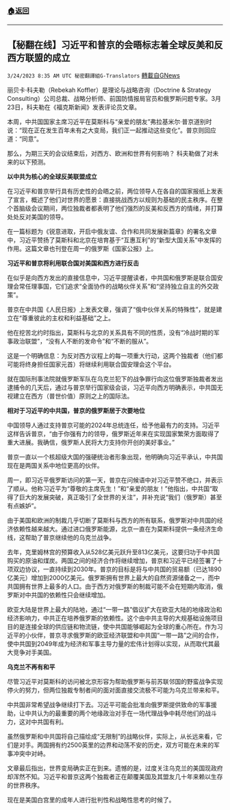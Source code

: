 ###  [:house:返回](README.md)
---


## 【秘翻在线】习近平和普京的会晤标志着全球反美和反西方联盟的成立
`3/24/2023 8:35 AM UTC 秘密翻譯組G-Translators` [轉載自GNews](https://gnews.org/articles/1041951)

丽贝卡·科夫勒（Rebekah Koffler）是理论与战略咨询（Doctrine & Strategy Consulting）公司总裁、战略分析师、前国防情报局官员和俄罗斯问题专家。3月23日，科夫勒在《福克斯新闻》发表评论员文章。

本周，中共国国家主席习近平在莫斯科与“亲爱的朋友”弗拉基米尔·普京道别时说：“现在正在发生百年未有之大变局，我们正一起推动这些变化”。普京则回应道：“同意”。

那么，为期三天的会议结束后，对西方、欧洲和世界有何影响？ 科夫勒做了对未来的以下预测。

**以中共为核心的全球反美联盟成立**

在习近平和普京举行具有历史性的会晤之前，两位领导人在各自的国家报纸上发表了宣言，概述了他们对世界的愿景：直接挑战西方以规则为基础的民主秩序。在整个首脑级会议期间，两位独裁者都表明了他们强烈的反美和反西方的情绪，并打算处处反对美国的领导。

在一篇标题为《锐意进取，开启中俄友谊、合作和共同发展新篇章》的署名文章中，习近平赞扬了莫斯科和北京在培育基于“互惠互利”的“新型大国关系”中发挥的作用。这篇文章也刊登在周一的俄罗斯《国家公报》上。

**习近平和普京将利用联合国对美国和西方进行反击**

在似乎是向西方发出的直接信息中，习近平提醒读者，中共国和俄罗斯是联合国安理会常任理事国，它们追求“全面协作的战略伙伴关系”和“坚持独立自主的外交政策”。

普京在中共国《人民日报》上发表文章，强调了“俄中伙伴关系的特殊性”，就是建立在“尊重彼此的主权和利益基础”之上。

他在挖苦北约时指出，莫斯科与北京的关系具有不同的性质，没有“冷战时期的军事政治联盟”，“没有人不断的发命令”和“不断的服从”。

这是一个明确信息：为反对西方议程上的每一项重大行动，这两个独裁者（他们都可能将终身担任国家元首）将继续利用联合国安理会这个平台。

就在国际刑事法院就俄罗斯军队在乌克兰犯下的战争罪行向这位俄罗斯独裁者发出逮捕令的几天后，通过与普京举行国家级会谈，习近平向西方明确表示，中共国无视建立在西方（普世价值）原则之上的国际法。

**相对于习近平的中共国，普京的俄罗斯居于次要地位**

中国领导人通过支持普京可能的2024年总统连任，给予他最有力的支持。习近平这样告诉普京，“由于你强有力的领导，俄罗斯近年来在实现国家繁荣方面取得了重大进展。我确信，俄罗斯人民将大力支持你开创的美好事业。”

普京一直以一个核超级大国的强硬统治者形象出现，他明确向习近平承认，中共国现在是两国关系中地位更高的伙伴。

周一，即习近平俄罗斯访问的第一天，普京在问候语中对习近平赞不绝口，并表示了顺从。他称习近平为“尊敬的主席先生！”和“亲爱的朋友！”他指出，中共国“取得了巨大的发展突破，真正吸引了全世界的关注”，并补充说“我们（俄罗斯）甚至有点嫉妒”。

由于美国和欧洲的制裁几乎切断了莫斯科与西方的所有联系，俄罗斯对中共国的经济依赖性越来越大。通过进口俄罗斯能源，北京一直在为莫斯科提供一条经济生命线，这帮助了普京继续他的乌克兰战争。

去年，克里姆林宫的预算收入从528亿美元跃升至813亿美元，这要归功于中共国购买的原油和煤炭。两国之间的经济合作将继续增加，普京和习近平已经签署了十项双边协议，一直持续到2030年。普京的目标是将与中共国的贸易额（已达1890亿美元）增加到2000亿美元。俄罗斯拥有世界上最大的自然资源储备之一，而中共国拥有世界上最多的人口。由于西方对俄罗斯的制裁可能不会在短期内取消，俄罗斯对中共国的依赖性只会继续增加。

欧亚大陆是世界上最大的陆地，通过“一带一路”倡议扩大在欧亚大陆的地缘政治和经济影响力，中共正在培养俄罗斯的依赖性。这个由中共主导的大规基础设施项目目的是连接全球的供应链和物流链，使中共国能够崛起为全球的重心所在。作为习近平的小伙伴，普京寻求俄罗斯的欧亚经济联盟和中共国“一带一路”之间的合作，使中共国到2049年成为经济和军事主导力量的宏伟计划得以实现，从而取代其最大竞争对手美国。

**乌克兰不再有和平**

尽管习近平对莫斯科的访问被北京形容为帮助俄罗斯与前苏联邻国的野蛮战争实现停火的努力，但两位独裁专制者间的面对面直接交流极不可能为乌克兰带来和平。

中共国非常希望战争继续打下去。习近平可能会批准向俄罗斯提供致命的军事援助，让中共认为的最重要的两个地缘政治对手在一场代理战争中耗尽他们的战斗力，这对中共国有利。

虽然俄罗斯和中共国将自己描绘成“无限制”的战略伙伴，实际上，从长远来看，它们是对手。两国拥有约2500英里的边界和动荡不安的历史，双方可能在未来的军事冲突中对峙。

文章最后指出，世界变局确实正在到来。遗憾的是，过度关注乌克兰的美国现政府却浑然不知。习近平和普京这两个独裁者正在颠覆美国及其盟友几十年来赖以生存的世界秩序。

现在是美国白宫里的成年人进行批判性和战略性思考的时候了。
